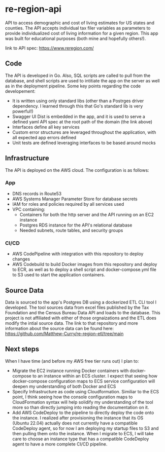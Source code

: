 # re-region-api
API to access demographic and cost of living estimates for US states and counties. The API accepts individual tax filer variables as parameters to provide individualized cost of living information for a given region. This app was built for educational purposes (both mine and hopefully others!).

link to API spec: https://www.reregion.com/

## Code
The API is developed in Go. Also, SQL scripts are called to pull from the database, and shell scripts are used to intitiate the app on the server as well as in the deployment pipeline. Some key points regarding the code developement:
* It is written using only standard libs (other than a Postrges driver dependency. I learned through this that Go's standard lib is very powerful!)
* Swagger UI Dist is embedded in the app, and it is used to serve a defined yaml API spec at the root path of the domain (the link above)
* Interfaces define all key services
* Custom error structures are leveraged throughout the application, with all expected app errors defined
* Unit tests are defined leveraging interfaces to be based around mocks

## Infrastructure
The API is deployed on the AWS cloud. The configuration is as follows:
 ### App
  * DNS records in Route53
  * AWS Systems Manager Parameter Store for database secrets
  * IAM for roles and policies required by all services used
  * VPC containing:
    * Containers for both the http server and the API running on an EC2 instance
    * Postgres RDS instance for the API's relational database
    * Needed subnets, route tables, and security groups
 ### CI/CD
  * AWS CodePipeline with integration with this repository to deploy changes
  * AWS Codebuild to build Docker images from this repository and deploy to ECR,
    as well as to deploy a shell script and docker-compose.yml file to S3 used to start the application containers.

## Source Data
Data is sourced to the app's Postgres DB using a dockerized ETL CLI tool I developed. The tool sources data from excel files published by the Tax Foundation and the Census Bureau Data API and loads to the database. This project is not affiliated with either of those orgnaizations and the ETL does modify the intial source data. The link to that repository and more information about the source data can be found here: https://github.com/Matthew-Curry/re-region-etl/tree/main

## Next steps
When I have time (and before my AWS free tier runs out) I plan to:
* Migrate the EC2 instance running Docker containers with docker-compose to an instance within an ECS cluster. I expect that seeing how docker-compose configuration maps to ECS service configuration will deepen my understanding of both Docker and ECS
* Specify Infrastructure as code using Cloudformation. Similiar to the ECS point, I think seeing how the console configuration maps to CloudFormation syntax will help solidify my understanding of the tool more so than directly jumping into reading the documentation on it.
* Add AWS CodeDeploy to the pipeline to directly deploy the code onto the instance. I realized after provisioning the instance that its OS (Ubuntu 22.04) actually does not currently have a compatible CodeDeploy agent, so for now I am deploying my startup files to S3 and then pulling them onto the instance. When I migrate to ECS, I will take care to choose an instance type that has a compatible CodeDeploy agent to have a more complete CI/CD pipeline.
